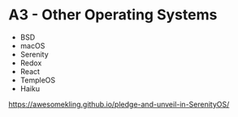 # A3 - Other Operating Systems

* BSD
* macOS
* Serenity
* Redox
* React
* TempleOS
* Haiku

https://awesomekling.github.io/pledge-and-unveil-in-SerenityOS/

